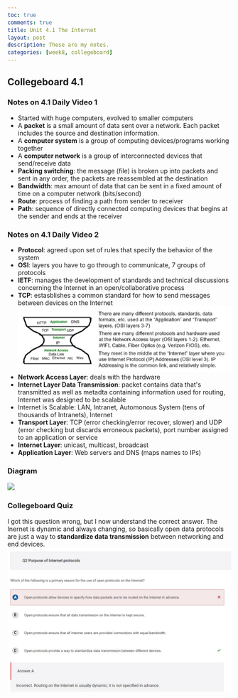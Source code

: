 ```yaml
---
toc: true
comments: true
title: Unit 4.1 The Internet
layout: post
description: These are my notes.
categories: [week8, collegeboard]
---
```


## Collegeboard 4.1

### Notes on 4.1 Daily Video 1
- Started with huge computers, evolved to smaller computers
- A **packet** is a small amount of data sent over a network. Each packet includes the source and destination information.
- A **computer system** is a group of computing devices/programs working together
- A **computer network** is a group of interconnected devices that send/receive data
- **Packing switching**: the message (file) is broken up into packets and sent in any order, the packets are reassembled at the destination
- **Bandwidth**: max amount of data that can be sent in a fixed amount of time on a computer network (bits/second)
- **Route**: process of finding a path from sender to receiver
- **Path**: sequence of directly connected computing devices that begins at the sender and ends at the receiver

### Notes on 4.1 Daily Video 2
- **Protocol**: agreed upon set of rules that specify the behavior of the system
- **OSI**: layers you have to go through to communicate, 7 groups of protocols
- **IETF**: manages the development of standards and technical discussions concerning the Internet in an open/collaborative process
- **TCP**: estasblishes a common standard for how to send messages between devices on the Internet
![](images/week8collegeboard1.jpg)
- **Network Access Layer**: deals with the hardware
- **Internet Layer Data Transmission**: packet contains data that's transmitted as well as metadta containing information used for routing, Internet was designed to be scalable
- Internet is Scalable: LAN, Intranet, Automonous System (tens of thousands of Intranets), Internet
- **Transport Layer**: TCP (error checking/error recover, slower) and UDP (error checking but discards erroneous packets), port number assigned to an application or service
- **Internet Layer**: unicast, multicast, broadcast
- **Application Layer**: Web servers and DNS (maps names to IPs)

### Diagram
![](images/week8model.jpg)

### Collegeboard Quiz
I got this question wrong, but I now understand the correct answer. The Inernet is dynamic and always changing, so basically open data protocols are just a way to **standardize data transmission** between networking and end devices.
![](images/week8quiz.jpg)